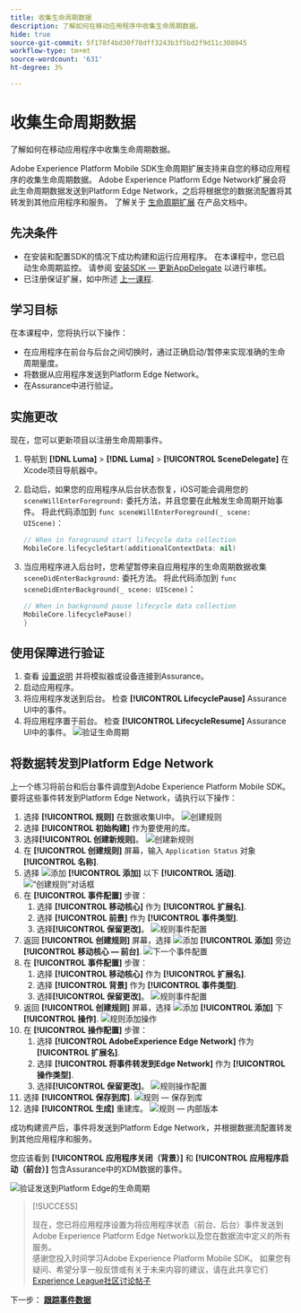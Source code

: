```yaml
---
title: 收集生命周期数据
description: 了解如何在移动应用程序中收集生命周期数据。
hide: true
source-git-commit: 5f178f4bd30f78dff3243b3f5bd2f9d11c308045
workflow-type: tm+mt
source-wordcount: '631'
ht-degree: 3%

---
```


# 收集生命周期数据

了解如何在移动应用程序中收集生命周期数据。

Adobe Experience Platform Mobile SDK生命周期扩展支持来自您的移动应用程序的收集生命周期数据。 Adobe Experience Platform Edge Network扩展会将此生命周期数据发送到Platform Edge Network，之后将根据您的数据流配置将其转发到其他应用程序和服务。 了解关于 [生命周期扩展](https://developer.adobe.com/client-sdks/documentation/lifecycle-for-edge-network/) 在产品文档中。


## 先决条件

* 在安装和配置SDK的情况下成功构建和运行应用程序。 在本课程中，您已启动生命周期监控。 请参阅 [安装SDK — 更新AppDelegate](install-sdks.md#update-appdelegate) 以进行审核。
* 已注册保证扩展，如中所述 [上一课程](install-sdks.md).

## 学习目标

在本课程中，您将执行以下操作：

<!--
* Add lifecycle field group to the schema.
* -->
* 在应用程序在前台与后台之间切换时，通过正确启动/暂停来实现准确的生命周期量度。
* 将数据从应用程序发送到Platform Edge Network。
* 在Assurance中进行验证。

<!--
## Add lifecycle field group to schema

The Consumer Experience Event field group you added in the [previous lesson](create-schema.md) already contains the lifecycle fields, so you can skip this step. If you don't use Consumer Experience Event field group in your own app, you can add the lifecycle fields by doing the following:

1. Navigate to the schema interface as described in the [previous lesson](create-schema.md).
1. Open the **Luma Mobile App Event Schema** schema and select **[!UICONTROL Add]** next to Field groups.
    ![select add](assets/lifecycle-add.png)
1. In the search bar, enter "lifecycle".
1. Select the checkbox next to **[!UICONTROL AEP Mobile Lifecycle Details]**.
1. Select **[!UICONTROL Add field groups]**.
    ![add field group](assets/lifecycle-lifecycle-field-group.png)
1. Select **[!UICONTROL Save]**.
    ![save](assets/lifecycle-lifecycle-save.png)
-->

## 实施更改

现在，您可以更新项目以注册生命周期事件。

1. 导航到 **[!DNL Luma]** > **[!DNL Luma]** > **[!UICONTROL SceneDelegate]** 在Xcode项目导航器中。

1. 启动后，如果您的应用程序从后台状态恢复，iOS可能会调用您的 `sceneWillEnterForeground:` 委托方法，并且您要在此触发生命周期开始事件。 将此代码添加到 `func sceneWillEnterForeground(_ scene: UIScene)`：

   ```swift
   // When in foreground start lifecycle data collection
   MobileCore.lifecycleStart(additionalContextData: nil)
   ```

1. 当应用程序进入后台时，您希望暂停来自应用程序的生命周期数据收集 `sceneDidEnterBackground:` 委托方法。 将此代码添加到  `func sceneDidEnterBackground(_ scene: UIScene)`：

   ```swift
   // When in background pause lifecycle data collection
   MobileCore.lifecyclePause()
   }
   ```

## 使用保障进行验证

1. 查看 [设置说明](assurance.md) 并将模拟器或设备连接到Assurance。
1. 启动应用程序。
1. 将应用程序发送到后台。 检查 **[!UICONTROL LifecyclePause]** Assurance UI中的事件。
1. 将应用程序置于前台。 检查 **[!UICONTROL LifecycleResume]** Assurance UI中的事件。
   ![验证生命周期](assets/lifecycle-lifecycle-assurance.png)


## 将数据转发到Platform Edge Network

上一个练习将前台和后台事件调度到Adobe Experience Platform Mobile SDK。 要将这些事件转发到Platform Edge Network，请执行以下操作：

1. 选择 **[!UICONTROL 规则]** 在数据收集UI中。
   ![创建规则](assets/rule-create.png)
1. 选择 **[!UICONTROL 初始构建]** 作为要使用的库。
1. 选择&#x200B;**[!UICONTROL 创建新规则]**。
   ![创建新规则](assets/rules-create-new.png)
1. 在 **[!UICONTROL 创建规则]** 屏幕，输入 `Application Status` 对象 **[!UICONTROL 名称]**.
1. 选择 ![添加](https://spectrum.adobe.com/static/icons/workflow_18/Smock_AddCircle_18_N.svg) **[!UICONTROL 添加]** 以下 **[!UICONTROL 活动]**.
   ![“创建规则”对话框](assets/rule-create-name.png)
1. 在 **[!UICONTROL 事件配置]** 步骤：
   1. 选择 **[!UICONTROL 移动核心]** 作为 **[!UICONTROL 扩展名]**.
   1. 选择 **[!UICONTROL 前景]** 作为 **[!UICONTROL 事件类型]**.
   1. 选择&#x200B;**[!UICONTROL 保留更改]**。
      ![规则事件配置](assets/rule-event-configuration.png)
1. 返回 **[!UICONTROL 创建规则]** 屏幕，选择 ![添加](https://spectrum.adobe.com/static/icons/workflow_18/Smock_AddCircle_18_N.svg) **[!UICONTROL 添加]** 旁边 **[!UICONTROL 移动核心 — 前台]**.
   ![下一个事件配置](assets/rule-event-configuration-next.png)
1. 在 **[!UICONTROL 事件配置]** 步骤：
   1. 选择 **[!UICONTROL 移动核心]** 作为 **[!UICONTROL 扩展名]**.
   1. 选择 **[!UICONTROL 背景]** 作为 **[!UICONTROL 事件类型]**.
   1. 选择&#x200B;**[!UICONTROL 保留更改]**。
      ![规则事件配置](assets/rule-event-configuration-background.png)
1. 返回 **[!UICONTROL 创建规则]** 屏幕，选择 ![添加](https://spectrum.adobe.com/static/icons/workflow_18/Smock_AddCircle_18_N.svg) **[!UICONTROL 添加]** 下 **[!UICONTROL 操作]**.
   ![规则添加操作](assets/rule-action-button.png)
1. 在 **[!UICONTROL 操作配置]** 步骤：
   1. 选择 **[!UICONTROL AdobeExperience Edge Network]** 作为 **[!UICONTROL 扩展名]**.
   1. 选择 **[!UICONTROL 将事件转发到Edge Network]** 作为 **[!UICONTROL 操作类型]**.
   1. 选择&#x200B;**[!UICONTROL 保留更改]**。
      ![规则操作配置](assets/rule-action-configuration.png)
1. 选择 **[!UICONTROL 保存到库]**.
   ![规则 — 保存到库](assets/rule-save-to-library.png)
1. 选择 **[!UICONTROL 生成]** 重建库。
   ![规则 — 内部版本](assets/rule-build.png)

成功构建资产后，事件将发送到Platform Edge Network，并根据数据流配置转发到其他应用程序和服务。

您应该看到 **[!UICONTROL 应用程序关闭（背景）]** 和 **[!UICONTROL 应用程序启动（前台）]** 包含Assurance中的XDM数据的事件。

![验证发送到Platform Edge的生命周期](assets/lifecycle-edge-assurance.png)

>[!SUCCESS]
>
>现在，您已将应用程序设置为将应用程序状态（前台、后台）事件发送到Adobe Experience Platform Edge Network以及您在数据流中定义的所有服务。<br>感谢您投入时间学习Adobe Experience Platform Mobile SDK。 如果您有疑问、希望分享一般反馈或有关于未来内容的建议，请在此共享它们 [Experience League社区讨论帖子](https://experienceleaguecommunities.adobe.com/t5/adobe-experience-platform-launch/tutorial-discussion-implement-adobe-experience-cloud-in-mobile/td-p/443796)

下一步： **[跟踪事件数据](events.md)**
